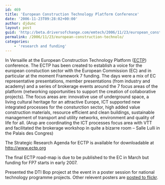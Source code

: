 ```yaml
---
id: 469
title: 'European Construction Technology Platform Conference'
date: '2006-11-23T09:28:02+00:00'
author: djdunc
layout: post
guid: 'http://beta.driversofchange.com/emtech/2006/11/23/european_construction_technolo/'
permalink: /2006/11/23/european-construction-technolo/
categories:
    - 'research and funding'
---
```


In Versaille at the European Construction Technology Platform ([ECTP](http://www.ectp.org)) conference. The ECTP has been created to establish a voice for the european constuction sector with the European Commission (EC) and in particular at the moment Framework 7 funding. The days were a mix of EC representative presentations, member presentations (from industry and academy) and a series of brokerage events around the 7 focus areas of the platform (networking opportunities to support the creation of collaborative projects). The focus areas are: innovative use of underground space, a living cultural heritage for an attractive Europe, ICT supported new integrated processes for the consturction sector, high added value construction materials, resource efficient and clean buildings, sustainable management of transport and utility networks, environment and quality of life for all. (Arup are coordinating the ICT processes focus area with VTT and facilitated the brokerage workshop in quite a bizarre room – Salle Lulli in the Palais des Congres)

The Strategic Research Agenda for ECTP is available for downloadable at <http://www.ectp.org>

The final ECTP road-map is due to be published to the EC in March but funding for FP7 starts in early 2007.

Presented the DTI Bop project at the event in a poster session for national technology programme projects. Other relevent posters are [posted to flickr](http://www.flickr.com/photos/foresightbydesign/sets/72157594388222092/).